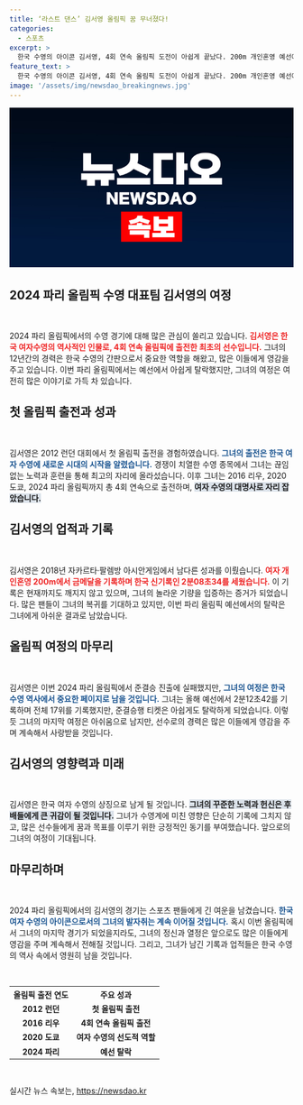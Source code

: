 ```yaml
---
title: ‘라스트 댄스’ 김서영 올림픽 꿈 무너졌다!
categories:
  - 스포츠
excerpt: >
  한국 수영의 아이콘 김서영, 4회 연속 올림픽 도전이 아쉽게 끝났다. 200m 개인혼영 예선에서 17위에 머물며 준결승 진출에 실패, 역대 최강의 여정을 마무리할지 귀추가 주목된다.
feature_text: >
  한국 수영의 아이콘 김서영, 4회 연속 올림픽 도전이 아쉽게 끝났다. 200m 개인혼영 예선에서 17위에 머물며 준결승 진출에 실패, 역대 최강의 여정을 마무리할지 귀추가 주목된다.
image: '/assets/img/newsdao_breakingnews.jpg'
---
```


<p><img src="/assets/img/newsdao_breakingnews.jpg" alt="firstkoreanews 속보" /></p>

<h2 data-ke-size="size26">2024 파리 올림픽 수영 대표팀 김서영의 여정</h2>

<p data-ke-size="size16">&nbsp;</p>

<p>2024 파리 올림픽에서의 수영 경기에 대해 많은 관심이 쏠리고 있습니다. <b><span style="color: #ee2323;">김서영은 한국 여자수영의 역사적인 인물로, 4회 연속 올림픽에 출전한 최초의 선수입니다.</span></b> 그녀의 12년간의 경력은 한국 수영의 간판으로서 중요한 역할을 해왔고, 많은 이들에게 영감을 주고 있습니다. 이번 파리 올림픽에서는 예선에서 아쉽게 탈락했지만, 그녀의 여정은 여전히 많은 이야기로 가득 차 있습니다.</p>

<h2 data-ke-size="size26">첫 올림픽 출전과 성과</h2>

<p data-ke-size="size16">&nbsp;</p>

<p>김서영은 2012 런던 대회에서 첫 올림픽 출전을 경험하였습니다. <b><span style="color: #1a5490;">그녀의 출전은 한국 여자 수영에 새로운 시대의 시작을 알렸습니다.</span></b> 경쟁이 치열한 수영 종목에서 그녀는 끊임없는 노력과 훈련을 통해 최고의 자리에 올라섰습니다. 이후 그녀는 2016 리우, 2020 도쿄, 2024 파리 올림픽까지 총 4회 연속으로 출전하며, <b><span style="background-color: #21538527;">여자 수영의 대명사로 자리 잡았습니다.</span></b></p>

<h2 data-ke-size="size26">김서영의 업적과 기록</h2>

<p data-ke-size="size16">&nbsp;</p>

<p>김서영은 2018년 자카르타·팔렘방 아시안게임에서 남다른 성과를 이뤘습니다. <b><span style="color: #ee2323;">여자 개인혼영 200m에서 금메달을 기록하며 한국 신기록인 2분08초34를 세웠습니다.</span></b> 이 기록은 현재까지도 깨지지 않고 있으며, 그녀의 놀라운 기량을 입증하는 증거가 되었습니다. 많은 팬들이 그녀의 복귀를 기대하고 있지만, 이번 파리 올림픽 예선에서의 탈락은 그녀에게 아쉬운 결과로 남았습니다.</p>

<h2 data-ke-size="size26">올림픽 여정의 마무리</h2>

<p data-ke-size="size16">&nbsp;</p>

<p>김서영은 이번 2024 파리 올림픽에서 준결승 진출에 실패했지만, <b><span style="color: #1a5490;">그녀의 여정은 한국 수영 역사에서 중요한 페이지로 남을 것입니다.</span></b> 그녀는 올해 예선에서 2분12초42를 기록하며 전체 17위를 기록했지만, 준결승행 티켓은 아쉽게도 탈락하게 되었습니다. 이렇듯 그녀의 마지막 여정은 아쉬움으로 남지만, 선수로의 경력은 많은 이들에게 영감을 주며 계속해서 사랑받을 것입니다.</p>

<h2 data-ke-size="size26">김서영의 영향력과 미래</h2>

<p data-ke-size="size16">&nbsp;</p>

<p>김서영은 한국 여자 수영의 상징으로 남게 될 것입니다. <b><span style="background-color: #21538527;">그녀의 꾸준한 노력과 헌신은 후배들에게 큰 귀감이 될 것입니다.</span></b> 그녀가 수영계에 미친 영향은 단순히 기록에 그치지 않고, 많은 선수들에게 꿈과 목표를 이루기 위한 긍정적인 동기를 부여했습니다. 앞으로의 그녀의 여정이 기대됩니다.</p>

<h2 data-ke-size="size26">마무리하며</h2>

<p data-ke-size="size16">&nbsp;</p>

<p>2024 파리 올림픽에서의 김서영의 경기는 스포츠 팬들에게 긴 여운을 남겼습니다. <b><span style="color: #1a5490;">한국 여자 수영의 아이콘으로서의 그녀의 발자취는 계속 이어질 것입니다.</span></b> 혹시 이번 올림픽에서 그녀의 마지막 경기가 되었을지라도, 그녀의 정신과 열정은 앞으로도 많은 이들에게 영감을 주며 계속해서 전해질 것입니다. 그리고, 그녀가 남긴 기록과 업적들은 한국 수영의 역사 속에서 영원히 남을 것입니다. </p>

<p data-ke-size="size16">&nbsp;</p>

<table>
    <tr>
        <th style="text-align: center;">올림픽 출전 연도</th>
        <th style="text-align: center;">주요 성과</th>
    </tr>
    <tr>
        <td style="text-align: center; height: 17px;"><b>2012 런던</b></td>
        <td style="text-align: center; height: 17px;"><b>첫 올림픽 출전</b></td>
    </tr>
    <tr>
        <td style="text-align: center; height: 17px;"><b>2016 리우</b></td>
        <td style="text-align: center; height: 17px;"><b>4회 연속 올림픽 출전</b></td>
    </tr>
    <tr>
        <td style="text-align: center; height: 17px;"><b>2020 도쿄</b></td>
        <td style="text-align: center; height: 17px;"><b>여자 수영의 선도적 역할</b></td>
    </tr>
    <tr>
        <td style="text-align: center; height: 17px;"><b>2024 파리</b></td>
        <td style="text-align: center; height: 17px;"><b>예선 탈락</b></td>
    </tr>
</table>

<p data-ke-size="size16">&nbsp;</p>
실시간 뉴스 속보는, <a href="https://newsdao.kr" rel="dofollow">https://newsdao.kr</a>


